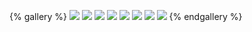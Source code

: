 {% gallery %}
![](/images/wen/1.jpg)
![](/images/wen/2.jpg)
![](/images/wen/3.jpg)
![](/images/wen/4.jpg)
![](/images/wen/5.jpg)
![](/images/wen/6.jpg)
![](/images/wen/7.jpg)
![](/images/wen/8.jpg)
{% endgallery %}